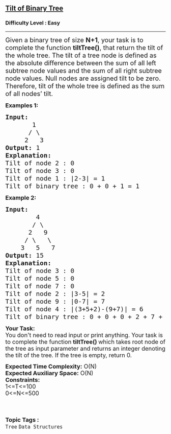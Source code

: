 <h2><a href="https://www.geeksforgeeks.org/problems/tilt-of-binary-tree/1?page=2&category=Tree&difficulty=Easy&status=unsolved&sortBy=submissions">Tilt of Binary Tree</a></h2><h3>Difficulty Level : Easy</h3><hr><div class="problems_problem_content__Xm_eO"><p><span style="font-size:20px">Given a binary tree of size <strong>N+1</strong>, your task is to complete the function <strong>tiltTree()</strong>,&nbsp;that return the tilt of the whole tree. The tilt of a tree node is defined as the absolute difference between the sum of all left subtree node values and the sum of all right subtree node values. Null nodes are assigned tilt to be zero. Therefore, tilt of the whole tree is defined as the sum of all nodes’ tilt.</span></p>

<p><strong><span style="font-size:18px">Examples 1:</span></strong></p>

<pre><span style="font-size:20px"><strong>Input:</strong> 
       1
      / \
     2   3
<strong>Output:</strong> 1
<strong>Explanation:</strong>
Tilt of node 2 : 0
Tilt of node 3 : 0
Tilt of node 1 : |2-3| = 1
Tilt of binary tree : 0 + 0 + 1 = 1
</span></pre>

<p><span style="font-size:18px"><strong>Example 2:</strong></span></p>

<pre><strong><span style="font-size:20px">Input:</span></strong>
<span style="font-size:20px">        4 </span>
<span style="font-size:20px">       / \</span>
<span style="font-size:20px">      2   9 </span>
<span style="font-size:20px">     / \   \</span>
<span style="font-size:20px">    3   5   7 </span>
<span style="font-size:20px"><strong>Output:</strong> 15 </span>
<strong><span style="font-size:20px">Explanation:</span></strong>
<span style="font-size:20px">Tilt of node 3 : 0 </span>
<span style="font-size:20px">Tilt of node 5 : 0 </span>
<span style="font-size:20px">Tilt of node 7 : 0</span>
<span style="font-size:20px">Tilt of node 2 : |3-5| = 2 </span>
<span style="font-size:20px">Tilt of node 9 : |0-7| = 7 </span>
<span style="font-size:20px">Tilt of node 4 : |(3+5+2)-(9+7)| = 6 </span>
<span style="font-size:20px">Tilt of binary tree : 0 + 0 + 0 + 2 + 7 + 6 = 15</span>
</pre>

<p><span style="font-size:18px"><strong>Your Task:</strong><br>
You don't need to read input or print anything. Your task is to complete the function&nbsp;<strong>tiltTree()&nbsp;</strong>which takes root node of the tree as input parameter and returns an integer denoting the tilt of the tree. If the tree is empty, return 0.&nbsp;</span></p>

<p><span style="font-size:18px"><strong>Expected Time Complexity:</strong>&nbsp;O(N)<br>
<strong>Expected Auxiliary Space:</strong>&nbsp;O(N)</span><br>
<span style="font-size:18px"><strong>Constraints:</strong><br>
1&lt;=T&lt;=100<br>
0&lt;=N&lt;=500</span><br>
&nbsp;</p>
</div><br><p><span style=font-size:18px><strong>Topic Tags : </strong><br><code>Tree</code>&nbsp;<code>Data Structures</code>&nbsp;